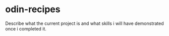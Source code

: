 # odin-recipes
Describe what the current project is and what skills i will have demonstrated once i completed it.
